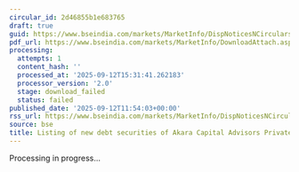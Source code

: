 ```yaml
---
circular_id: 2d46855b1e683765
draft: true
guid: https://www.bseindia.com/markets/MarketInfo/DispNoticesNCirculars.aspx?Noticeid={B8C89652-218B-47AE-AD2C-5D32E3D8C288}&noticeno=20250912-58&dt=09/12/2025&icount=58&totcount=101&flag=0
pdf_url: https://www.bseindia.com/markets/MarketInfo/DownloadAttach.aspx?id=20250912-58&attachedId=
processing:
  attempts: 1
  content_hash: ''
  processed_at: '2025-09-12T15:31:41.262183'
  processor_version: '2.0'
  stage: download_failed
  status: failed
published_date: '2025-09-12T11:54:03+00:00'
rss_url: https://www.bseindia.com/markets/MarketInfo/DispNoticesNCirculars.aspx?Noticeid={B8C89652-218B-47AE-AD2C-5D32E3D8C288}&noticeno=20250912-58&dt=09/12/2025&icount=58&totcount=101&flag=0
source: bse
title: Listing of new debt securities of Akara Capital Advisors Private Limited
---
```


Processing in progress...